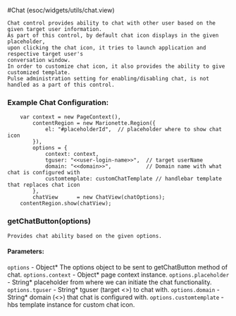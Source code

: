 #Chat	(esoc/widgets/utils/chat.view)

	Chat control provides ability to chat with other user based on the given target user information.
	As part of this control, by default chat icon displays in the given placeholder,
	upon clicking the chat icon, it tries to launch application and respective target user's
	conversation window.
	In order to customize chat icon, it also provides the ability to give customized template.
	Pulse administration setting for enabling/disabling chat, is not handled as a part of this control.
###	Example Chat Configuration:
		var context = new PageContext(),
			contentRegion = new Marionette.Region({
				el: "#placeholderId",  // placeholder where to show chat icon
			}),
			options = {
				context: context, 
				tguser: "<<user-login-name>>",  // target userName
				domain: "<<domain>>",           // Domain name with what chat is configured with
				customtemplate: customChatTemplate // handlebar template that replaces chat icon
			},
			chatView      = new ChatView(chatOptions);
		contentRegion.show(chatView);

###  getChatButton(options)

	Provides chat ability based on the given options.

#### Parameters:
`options` - Object* The options object to be sent to getChatButton method of chat.
`options.context` - Object* page context instance.
`options.placeholder` - String* placeholder from where we can initiate the chat functionality.
`options.tguser` - String* tguser (target <<user-login-name>>) to chat with.
`options.domain` - String* domain (<<domain>>) that chat is configured with.
`options.customtemplate` - hbs template instance for custom chat icon.
